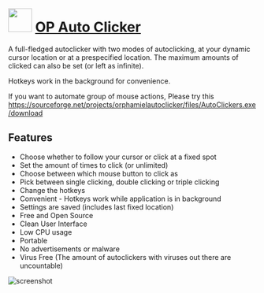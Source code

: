 ﻿# <img src="https://cdn.jsdelivr.net/gh/chtof/chocolatey-packages/automatic/autoclicker/autoclicker.png" width="48" height="48"/> [OP Auto Clicker](https://chocolatey.org/packages/autoclicker)

A full-fledged autoclicker with two modes of autoclicking, at your dynamic cursor location or at a prespecified location. The maximum amounts of clicked can also be set (or left as infinite).

Hotkeys work in the background for convenience.

If you want to automate group of mouse actions, Please try this https://sourceforge.net/projects/orphamielautoclicker/files/AutoClickers.exe/download

## Features
- Choose whether to follow your cursor or click at a fixed spot
- Set the amount of times to click (or unlimited)
- Choose between which mouse button to click as
- Pick between single clicking, double clicking or triple clicking
- Change the hotkeys
- Convenient - Hotkeys work while application is in background
- Settings are saved (includes last fixed location)
- Free and Open Source
- Clean User Interface
- Low CPU usage
- Portable
- No advertisements or malware
- Virus Free (The amount of autoclickers with viruses out there are uncountable)

![screenshot](https://cdn.jsdelivr.net/gh/chtof/chocolatey-packages/automatic/autoclicker/screenshot.png)